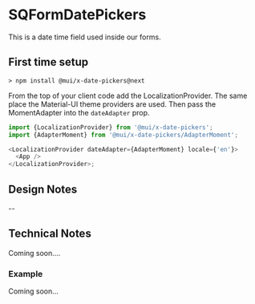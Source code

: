 # SQFormDatePickers

This is a date time field used inside our forms.

## First time setup

`> npm install @mui/x-date-pickers@next`

From the top of your client code add the LocalizationProvider. The same place the Material-UI theme providers are used. Then pass the MomentAdapter into the `dateAdapter` prop.

```js
import {LocalizationProvider} from '@mui/x-date-pickers';
import {AdapterMoment} from '@mui/x-date-pickers/AdapterMoment';

<LocalizationProvider dateAdapter={AdapterMoment} locale={'en'}>
  <App />
</LocalizationProvider>;
```

## Design Notes

--

## Technical Notes

Coming soon....

### Example

Coming soon...
